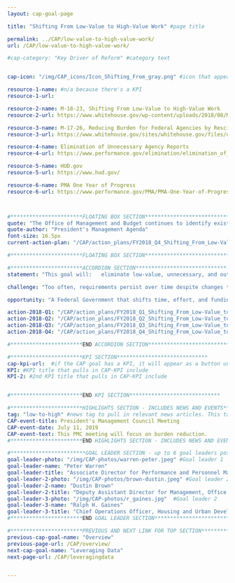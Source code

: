 ```yaml
---
layout: cap-goal-page

title: "Shifting From Low-Value to High-Value Work" #page title

permalink: ../CAP/low-value-to-high-value-work/
url: /CAP/low-value-to-high-value-work/

#cap-category: "Key Driver of Reform" #category text


cap-icon: "/img/CAP_icons/Icon_Shifting_From_gray.png" #icon that appears next to title

resource-1-name: #n/a because there's a KPI
resource-1-url:

resource-2-name: M-18-23, Shifting From Low-Value to High-Value Work
resource-2-url: https://www.whitehouse.gov/wp-content/uploads/2018/08/M-18-23.pdf

resource-3-name: M-17-26, Reducing Burden for Federal Agencies by Rescinding and Modifying OMB Memoranda
resource-3-url: https://www.whitehouse.gov/sites/whitehouse.gov/files/omb/memoranda/2017/M-17-26.pdf

resource-4-name: Elimination of Unnecessary Agency Reports
resource-4-url: https://www.performance.gov/elimination/elimination_of_unnecessary_agency_reports.html

resource-5-name: HUD.gov
resource-5-url: https://www.hud.gov/

resource-6-name: PMA One Year of Progress
resource-6-url: https://www.performance.gov/PMA/PMA-One-Year-of-Progress.pdf



#***********************FLOATING BOX SECTION*****************************
quote: "The Office of Management and Budget continues to identify existing guidance that should be rescinded or modified, to free agency resources for the pursuit of mission outcomes." #appears in the gray text box
quote-author: "President's Management Agenda"
font-size: 16.5px
current-action-plan: "/CAP/action_plans/FY2018_Q4_Shifting_From_Low-Value_to_High-Value_Work.pdf"

#***********************FLOATING BOX SECTION*****************************

#***********************ACCORDION SECTION*****************************
statement: "This goal will:   eliminate low-value, unnecessary, and outdated policies and requirements issued by central management agencies like the Office of Management and Budget, the Office of Personnel Management, and the General Services Administration; develop a process to assess and minimize the burden of such guidance on Federal agencies; create incentives for Federal agencies to regularly review and streamline their own administrative requirements that impose burdens on their bureaus and programs; and reduce burden through tools like integrated IT and automation software." #first accordion text

challenge: "Too often, requirements persist over time despite changes to the circumstances they were intended to address. Hundreds of burdensome rules and requirements have built up over decades, forcing Federal agencies to devote valuable resources to compliance that is no longer meaningful. Time, energy, and dollars spent complying with outdated, redundant, and unnecessary requirements can be better spent on accomplishing mission outcomes." #second accordion text

opportunity: "A Federal Government that shifts time, effort, and funding from burdensome requirements to high value work will:   improve the return on investment of central-management guidance to Federal agencies; reduce compliance requirements for Federal agencies; work with Congress to eliminate outdated legislative reporting requirements for Federal agencies; and reduce unnecessary costs and compliance requirements within individual agencies. " #third accordion text

action-2018-Q1: "/CAP/action_plans/FY2018_Q1_Shifting_From_Low-Value_to_High-Value_Work.pdf"
action-2018-Q2: "/CAP/action_plans/FY2018_Q2_Shifting_From_Low-Value_to_High-Value_Work.pdf"
action-2018-Q3: "/CAP/action_plans/FY2018_Q3_Shifting_From_Low-Value_to_High-Value_Work.pdf"
action-2018-Q4: "/CAP/action_plans/FY2018_Q4_Shifting_From_Low-Value_to_High-Value_Work.pdf"

#***********************END ACCORDION SECTION*****************************

#***********************KPI SECTION*****************************
cap-kpi-url:  #if the CAP goal has a KPI, it will appear as a button under the title. The button links to the KPI accordion section
KPI: #KPI title that pulls in CAP-KPI include
KPI-2: #2nd KPI title that pulls in CAP-KPI include


#***********************END KPI SECTION*****************************

#***********************HIGHLIGHTS SECTION - INCLUDES NEWS AND EVENTS*****************************
tag: "low-to-high" #news tag to pull in relevant news articles. This tag needs to be included in the "post" front matter
CAP-event-title: President's Management Council Meeting
CAP-event-date: July 11, 2019
CAP-event-text: This PMC meeting will focus on burden reduction.
#***********************END HIGHLIGHTS SECTION - INCLUDES NEWS AND EVENTS*****************************

#************************GOAL LEADER SECTION - up to 6 goal leaders possible by creating up to 6 sections below***************************
goal-leader-photo: "/img/CAP-photos/warren-peter.jpeg" #Goal leader 1
goal-leader-name: "Peter Warren"
goal-leader-title: "Associate Director for Performance and Personnel Management, Office of Management and Budget"
goal-leader-2-photo: "/img/CAP-photos/brown-dustin.jpeg" #Goal leader 2
goal-leader-2-name: "Dustin Brown"
goal-leader-2-title: "Deputy Assistant Director for Management, Office of Management and Budget"
goal-leader-3-photo: "/img/CAP-photos/r_gaines.jpg"  #Goal leader 2
goal-leader-3-name: "Ralph H. Gaines"
goal-leader-3-title: "Chief Operations Officer, Housing and Urban Development"
#***********************END GOAL LEADER SECTION*****************************8

#***********************PREVIOUS AND NEXT LINK FOR TOP SECTION*****************************8
previous-cap-goal-name: "Overview"
previous-page-url: /CAP/overview/
next-cap-goal-name: "Leveraging Data"
next-page-url: /CAP/leveragingdata


---  
```


